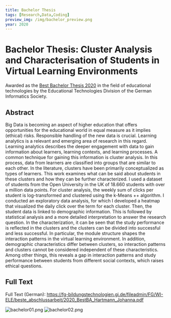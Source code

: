 ```yaml
---
title: Bachelor Thesis
tags: [Research,Data,Coding]
preview_img: /img/bachelor_preview.png
year: 2020
---
```


# Bachelor Thesis: Cluster Analysis and Characterisation of Students in Virtual Learning Environments

Awarded as the [Best Bachelor Thesis 2020](https://fg-bildungstechnologien.gi.de/nachwuchsfoerderung/beste-abschlussarbeit/) in the field of educational technologies by the Educational Technologies Division of the German Informatics Society.

## Abstract

Big Data is becoming an aspect of higher education that offers opportunities for the educational world in equal measure as it implies (ethical) risks. Responsible handling of the new data is crucial. Learning analytics is a relevant and emerging area of research in this regard. Learning analytics describes the deeper engagement with data to gain information about learners, learning contexts, and learning processes. A common technique for gaining this information is cluster analysis. In this process, data from learners are classified into groups that are similar to each other. In the literature, clusters have been primarily conceptualized as types of learners. 
This work examines what can be said about students in these clusters and how they can be further characterized. I used a dataset of students from the Open University in the UK of 18.660 students with over a million data points. For cluster analysis, the weekly sum of clicks per student is log-transformed and clustered using the k-Means ++ algorithm. I conducted an exploratory data analysis, for which I developed a heatmap that visualized the daily click over the term for each cluster.
Then, the student data is linked to demographic information. This is followed by statistical analysis and a more detailed interpretation to answer the research question. In the characterization, it can be seen that the study performance is reflected in the clusters and the clusters can be divided into successful and less successful. In particular, the module structure shapes the interaction patterns in the virtual learning environment. In addition, demographic characteristics differ between clusters, so interaction patterns and clusters cannot be considered independent of these characteristics. Among other things, this reveals a gap in interaction patterns and study performance between students from different social contexts, which raises ethical questions.

## Full Text

Full Text (German): https://fg-bildungstechnologien.gi.de/fileadmin/FG/WI-ELE/beste_abschlussarbeit/2020_BestBA_Hartmann_Johanna.pdf

![bachelor01.png](/img/bachelor01.png)
![bachelor02.png](/img/bachelor02.png)

